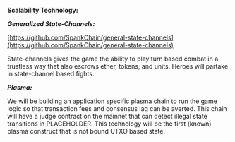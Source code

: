 **Scalability Technology:**

**_Generalized State-Channels:_**

[https://github.com/SpankChain/general-state-channels](https://github.com/SpankChain/general-state-channels)

State-channels gives the game the ability to play turn based combat in a trustless way that also escrows ether, tokens, and units. Heroes will partake in state-channel based fights.

**_Plasma:_**

We will be building an application specific plasma chain to run the game logic so that transaction fees and consensus lag can be averted. This chain will have a judge contract on the mainnet that can detect illegal state transitions in PLACEHOLDER. This technology will be the first (known) plasma construct that is not bound UTXO based state. 